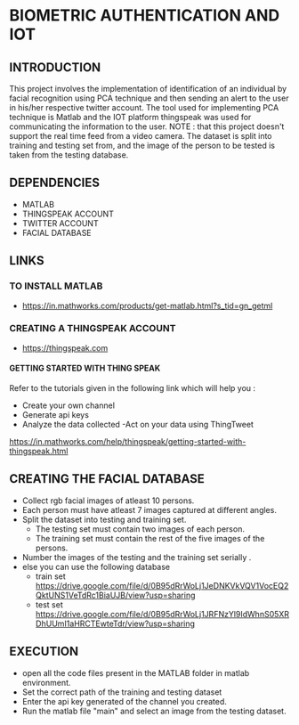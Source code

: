 # BIOMETRIC AUTHENTICATION AND IOT 

## INTRODUCTION

This project involves the implementation of identification of an individual by facial recognition 
using PCA technique and then sending an alert to the user in his/her respective twitter account. 
The tool used for implementing PCA technique is Matlab and  the IOT platform thingspeak 
was used for communicating the information to the user. 
NOTE : that this project doesn't support the real time feed from a video camera.
The dataset is split into training and testing set from, and the image of the person to be tested is taken from the 
testing database.

## DEPENDENCIES

- MATLAB
- THINGSPEAK ACCOUNT
- TWITTER ACCOUNT
- FACIAL DATABASE

## LINKS

### TO INSTALL MATLAB

-  https://in.mathworks.com/products/get-matlab.html?s_tid=gn_getml
### CREATING A THINGSPEAK ACCOUNT

- https://thingspeak.com
#### GETTING STARTED WITH THING SPEAK

Refer to the tutorials given in the following link which will help you :
 - Create your own channel
 - Generate api keys
 - Analyze the data collected
 -Act on your data using ThingTweet
 
 https://in.mathworks.com/help/thingspeak/getting-started-with-thingspeak.html
 
 ## CREATING THE FACIAL DATABASE
    
- Collect rgb facial images of atleast 10 persons.
- Each person must have atleast 7 images captured at different angles.
- Split the dataset into testing and training set.
    - The testing set must contain two images of each person.
    - The training set must contain the rest of the five images of the persons.
- Number the images of the testing and the training set serially .
- else you can use the following database
    - train set
    https://drive.google.com/file/d/0B95dRrWoLj1JeDNKVkVQV1VocEQ2QktUNS1VeTdRc1BiaUJB/view?usp=sharing
    - test set
     https://drive.google.com/file/d/0B95dRrWoLj1JRFNzYl9IdWhnS05XRDhUUmI1aHRCTEwteTdr/view?usp=sharing


## EXECUTION
- open all the code files present in the MATLAB folder in matlab environment.
- Set the correct path of the training and testing dataset 
- Enter the api key generated of the channel you created.
- Run the matlab file "main" and  select an image from the testing dataset.
